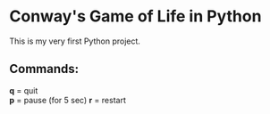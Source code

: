Conway's Game of Life in Python
===============

This is my very first Python project.

Commands:
--------------

**q** = quit  
**p** = pause (for 5 sec)
**r** = restart